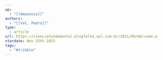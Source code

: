 ```yaml
---
up:
  - "[[Amazonia]]"
authors:
  - "[[Val, Pedro]]"
type:
  - article
url: https://cienciafundamental.blogfolha.uol.com.br/2021/09/06/como-a-terra-construiu-a-amazonia/?utm_source=twitter&utm_medium=social&utm_campaign=twfolha
stardate: Nov 25th 2023
tags:
  - "#tribble"
---
```

